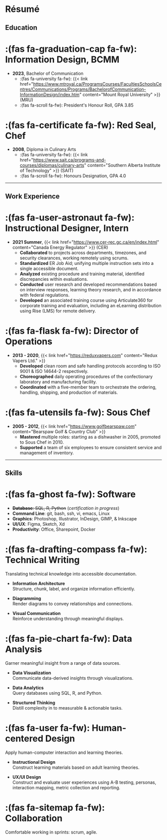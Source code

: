 # Résumé


## Education

# :(fas fa-graduation-cap fa-fw): Information Design, BCMM
- **2023**, Bachelor of Communication
    - :(fas fa-university fa-fw): {{< link href="https://www.mtroyal.ca/ProgramsCourses/FacultiesSchoolsCentres/Communications/Programs/BachelorofCommunication-InformationDesign/index.htm" content="Mount Royal University" >}} (MRU)
    - :(fas fa-scroll fa-fw): President's Honour Roll, GPA 3.85

# :(fas fa-certificate fa-fw): Red Seal, Chef
- **2008**, Diploma in Culinary Arts
    - :(fas fa-university fa-fw): {{< link href="https://www.sait.ca/programs-and-courses/diplomas/culinary-arts" content="Southern Alberta Institute of Technology" >}} (SAIT)
    - :(fas fa-scroll fa-fw): Honours Designation, GPA 4.0
---
## Work Experience

# :(fas fa-user-astronaut fa-fw): Instructional Designer, Intern
- **2021 Summer**, {{< link href="https://www.cer-rec.gc.ca/en/index.html" content="Canada Energy Regulator" >}} (CER)
    - **Collaborated** to projects across departments, timezones, and security clearances, working remotely using scrums.
    - **Standardized** ER Job Aid; unifying multiple instruction sets into a single accessible document.
    - **Analyzed** existing procedure and training material, identified discrepancies within evaluations.
    - **Conducted** user research and developed recommendations based on interview responses, learning theory research, and in accordance with federal regulations.
    - **Developed** an associated training course using Articulate360 for corporate training and evaluation, including an eLearning distribution using Rise (LMS) for remote delivery.

# :(fas fa-flask fa-fw): Director of Operations
- **2013 - 2020**, {{< link href="https://reduxvapers.com" content="Redux Vapers Ltd." >}}
    - **Developed** clean room and safe handling protocols according to ISO 9001 & ISO 14644-2 respectively.
    - **Choreographed** daily operating procedures of the confectionary laboratory and manufacturing facility. 
    - **Coordinated** with a five-member team to orchestrate the ordering, handling, shipping, and production of materials.

# :(fas fa-utensils fa-fw): Sous Chef
- **2005 - 2012**, {{< link href="https://www.golfbearspaw.com" content="Bearspaw Golf & Country Club" >}}
    - **Mastered** multiple roles: starting as a dishwasher in 2005, promoted to Sous Chef in 2010.
    - **Supported** a team of six employees to ensure consistent service and management of inventory.
---
## Skills

# :(fas fa-ghost fa-fw): Software
- ~~**Database**: SQL, R, Python~~ (*certification in progress*)
- **Command Line**: git, bash, ssh, vi, emacs, Linux
- **Graphics**: Photoshop, Illustrator, InDesign, GIMP, & Inkscape
- **UI/UX**: Figma, Sketch, Xd 
- **Productivity**: Office, Sharepoint, Docker

# :(fas fa-drafting-compass fa-fw): Technical Writing
Translating technical knowledge into accessible documentation.

- **Information Architecture**  <br> Structure, chunk, label, and organize information efficiently.

- **Diagramming** <br> Render diagrams to convey relationships and connections.

- **Visual Communication** <br> Reinforce understanding through meaningful displays.

# :(fas fa-pie-chart fa-fw): Data Analysis
Garner meaningful insight from a range of data sources.

- **Data Visualization** <br> Communicate data-derived insights through visualizations.

- **Data Analytics** <br> Query databases using SQL, R, and Python.

- **Structured Thinking** <br> Distill complexity in to measurable & actionable tasks.

# :(fas fa-user fa-fw): Human-centered Design

Apply human-computer interaction and learning theories.

- **Instructional Design** <br> Construct learning materials based on adult learning theories.

- **UX/UI Design** <br> Construct and evaluate user experiences using A-B testing, personas, interaction mapping, metric collection and reporting.

# :(fas fa-sitemap fa-fw): Collaboration

Comfortable working in sprints: scrum, agile.

